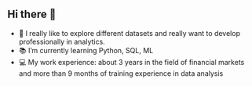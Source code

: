 ## Hi there 👋


- 🎯 I really like to explore different datasets and
really want to develop professionally in analytics.
- 📚 I’m currently learning Python, SQL, ML
- 💻 My work experience: about 3 years in the field of financial markets and more than 9 months of training experience in data analysis
